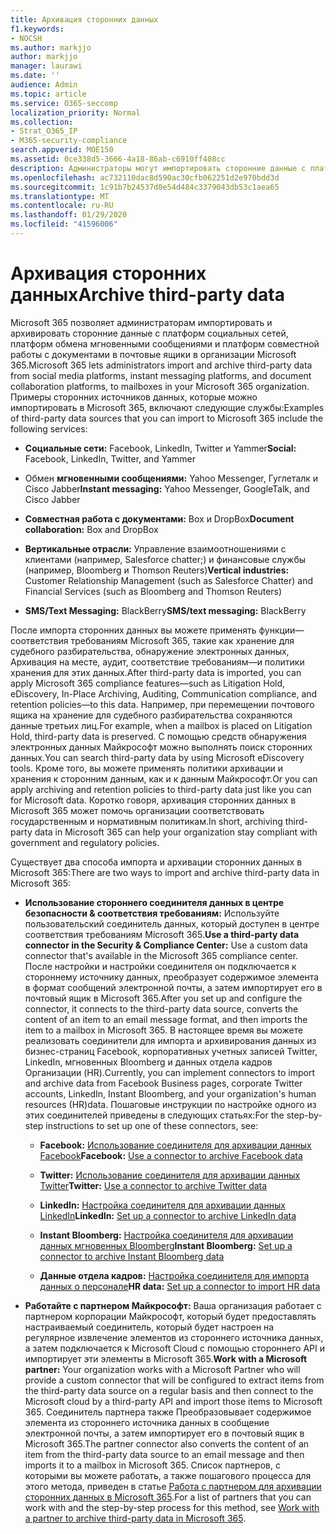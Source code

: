```yaml
---
title: Архивация сторонних данных
f1.keywords:
- NOCSH
ms.author: markjjo
author: markjjo
manager: laurawi
ms.date: ''
audience: Admin
ms.topic: article
ms.service: O365-seccomp
localization_priority: Normal
ms.collection:
- Strat_O365_IP
- M365-security-compliance
search.appverid: MOE150
ms.assetid: 0ce338d5-3666-4a18-86ab-c6910ff408cc
description: Администраторы могут импортировать сторонние данные с платформ социальных сетей, платформы обмена мгновенными сообщениями и платформы совместной работы с документами в почтовые ящики в организации Microsoft 365. Это позволяет архивировать данные из Facebook, Twitter и других сторонних источников данных в Microsoft 365. Затем вы можете использовать и применять функции обеспечения соответствия требованиям Microsoft 365 (например, хранение на месте, обнаружение электронных данных, Архивация на месте и политики хранения) для сторонних данных.
ms.openlocfilehash: ac732110dac8d590ac30cfb062251d2e970bdd3d
ms.sourcegitcommit: 1c91b7b24537d0e54d484c3379043db53c1aea65
ms.translationtype: MT
ms.contentlocale: ru-RU
ms.lasthandoff: 01/29/2020
ms.locfileid: "41596006"
---
```

# <a name="archive-third-party-data"></a><span data-ttu-id="b751f-105">Архивация сторонних данных</span><span class="sxs-lookup"><span data-stu-id="b751f-105">Archive third-party data</span></span>

<span data-ttu-id="b751f-106">Microsoft 365 позволяет администраторам импортировать и архивировать сторонние данные с платформ социальных сетей, платформ обмена мгновенными сообщениями и платформ совместной работы с документами в почтовые ящики в организации Microsoft 365.</span><span class="sxs-lookup"><span data-stu-id="b751f-106">Microsoft 365 lets administrators import and archive third-party data from social media platforms, instant messaging platforms, and document collaboration platforms, to mailboxes in your Microsoft 365 organization.</span></span> <span data-ttu-id="b751f-107">Примеры сторонних источников данных, которые можно импортировать в Microsoft 365, включают следующие службы:</span><span class="sxs-lookup"><span data-stu-id="b751f-107">Examples of third-party data sources that you can import to Microsoft 365 include the following services:</span></span> 
  
- <span data-ttu-id="b751f-108">**Социальные сети:** Facebook, LinkedIn, Twitter и Yammer</span><span class="sxs-lookup"><span data-stu-id="b751f-108">**Social:** Facebook, LinkedIn, Twitter, and Yammer</span></span> 

- <span data-ttu-id="b751f-109">Обмен **мгновенными сообщениями:** Yahoo Messenger, Гуглеталк и Cisco Jabber</span><span class="sxs-lookup"><span data-stu-id="b751f-109">**Instant messaging:** Yahoo Messenger, GoogleTalk, and Cisco Jabber</span></span> 

- <span data-ttu-id="b751f-110">**Совместная работа с документами:** Box и DropBox</span><span class="sxs-lookup"><span data-stu-id="b751f-110">**Document collaboration:** Box and DropBox</span></span> 

- <span data-ttu-id="b751f-111">**Вертикальные отрасли:** Управление взаимоотношениями с клиентами (например, Salesforce chatter;) и финансовые службы (например, Bloomberg и Thomson Reuters)</span><span class="sxs-lookup"><span data-stu-id="b751f-111">**Vertical industries:** Customer Relationship Management (such as Salesforce Chatter) and Financial Services (such as Bloomberg and Thomson Reuters)</span></span> 

- <span data-ttu-id="b751f-112">**SMS/Text Messaging:** BlackBerry</span><span class="sxs-lookup"><span data-stu-id="b751f-112">**SMS/text messaging:** BlackBerry</span></span> 

<span data-ttu-id="b751f-113">После импорта сторонних данных вы можете применять функции&mdash;соответствия требованиям Microsoft 365, такие как хранение для судебного разбирательства, обнаружение электронных данных, Архивация на месте, аудит, соответствие требованиям&mdash;и политики хранения для этих данных.</span><span class="sxs-lookup"><span data-stu-id="b751f-113">After third-party data is imported, you can apply Microsoft 365 compliance features&mdash;such as Litigation Hold, eDiscovery, In-Place Archiving, Auditing, Communication compliance, and retention policies&mdash;to this data.</span></span> <span data-ttu-id="b751f-114">Например, при перемещении почтового ящика на хранение для судебного разбирательства сохраняются данные третьих лиц.</span><span class="sxs-lookup"><span data-stu-id="b751f-114">For example, when a mailbox is placed on Litigation Hold, third-party data is preserved.</span></span> <span data-ttu-id="b751f-115">С помощью средств обнаружения электронных данных Майкрософт можно выполнять поиск сторонних данных.</span><span class="sxs-lookup"><span data-stu-id="b751f-115">You can search third-party data by using Microsoft eDiscovery tools.</span></span> <span data-ttu-id="b751f-116">Кроме того, вы можете применять политики архивации и хранения к сторонним данным, как и к данным Майкрософт.</span><span class="sxs-lookup"><span data-stu-id="b751f-116">Or you can apply archiving and retention policies to third-party data just like you can for Microsoft data.</span></span> <span data-ttu-id="b751f-117">Коротко говоря, архивация сторонних данных в Microsoft 365 может помочь организации соответствовать государственным и нормативным политикам.</span><span class="sxs-lookup"><span data-stu-id="b751f-117">In short, archiving third-party data in Microsoft 365 can help your organization stay compliant with government and regulatory policies.</span></span>

<span data-ttu-id="b751f-118">Существует два способа импорта и архивации сторонних данных в Microsoft 365:</span><span class="sxs-lookup"><span data-stu-id="b751f-118">There are two ways to import and archive third-party data in Microsoft 365:</span></span>

- <span data-ttu-id="b751f-119">**Использование стороннего соединителя данных в центре безопасности & соответствия требованиям:** Используйте пользовательский соединитель данных, который доступен в центре соответствия требованиям Microsoft 365.</span><span class="sxs-lookup"><span data-stu-id="b751f-119">**Use a third-party data connector in the Security & Compliance Center:** Use a custom data connector that's available in the Microsoft 365 compliance center.</span></span> <span data-ttu-id="b751f-120">После настройки и настройки соединителя он подключается к стороннему источнику данных, преобразует содержимое элемента в формат сообщений электронной почты, а затем импортирует его в почтовый ящик в Microsoft 365.</span><span class="sxs-lookup"><span data-stu-id="b751f-120">After you set up and configure the connector, it connects to the third-party data source, converts the content of an item to an email message format, and then imports the item to a mailbox in Microsoft 365.</span></span> <span data-ttu-id="b751f-121">В настоящее время вы можете реализовать соединители для импорта и архивирования данных из бизнес-страниц Facebook, корпоративных учетных записей Twitter, LinkedIn, мгновенных Bloomberg и данных отдела кадров Организации (HR).</span><span class="sxs-lookup"><span data-stu-id="b751f-121">Currently, you can implement connectors to import and archive data from Facebook Business pages, corporate Twitter accounts, LinkedIn, Instant Bloomberg, and your organization's human resources (HR)data.</span></span> <span data-ttu-id="b751f-122">Пошаговые инструкции по настройке одного из этих соединителей приведены в следующих статьях:</span><span class="sxs-lookup"><span data-stu-id="b751f-122">For the step-by-step instructions to set up one of these connectors, see:</span></span>

   - <span data-ttu-id="b751f-123">**Facebook:** [Использование соединителя для архивации данных Facebook](archive-facebook-data-with-sample-connector.md)</span><span class="sxs-lookup"><span data-stu-id="b751f-123">**Facebook:** [Use a connector to archive Facebook data](archive-facebook-data-with-sample-connector.md)</span></span>

   - <span data-ttu-id="b751f-124">**Twitter:** [Использование соединителя для архивации данных Twitter](archive-twitter-data-with-sample-connector.md)</span><span class="sxs-lookup"><span data-stu-id="b751f-124">**Twitter:** [Use a connector to archive Twitter data](archive-twitter-data-with-sample-connector.md)</span></span>

   - <span data-ttu-id="b751f-125">**LinkedIn:** [Настройка соединителя для архивации данных LinkedIn](archive-linkedin-data.md)</span><span class="sxs-lookup"><span data-stu-id="b751f-125">**LinkedIn:** [Set up a connector to archive LinkedIn data](archive-linkedin-data.md)</span></span>

   - <span data-ttu-id="b751f-126">**Instant Bloomberg:** [Настройка соединителя для архивации данных мгновенных Bloomberg](archive-instant-bloomberg-data.md)</span><span class="sxs-lookup"><span data-stu-id="b751f-126">**Instant Bloomberg:** [Set up a connector to archive Instant Bloomberg data](archive-instant-bloomberg-data.md)</span></span>

   - <span data-ttu-id="b751f-127">**Данные отдела кадров:** [Настройка соединителя для импорта данных о персонале](import-hr-data.md)</span><span class="sxs-lookup"><span data-stu-id="b751f-127">**HR data:** [Set up a connector to import HR data](import-hr-data.md)</span></span>

- <span data-ttu-id="b751f-128">**Работайте с партнером Майкрософт:** Ваша организация работает с партнером корпорации Майкрософт, который будет предоставлять настраиваемый соединитель, который будет настроен на регулярное извлечение элементов из стороннего источника данных, а затем подключается к Microsoft Cloud с помощью стороннего API и импортирует эти элементы в Microsoft 365.</span><span class="sxs-lookup"><span data-stu-id="b751f-128">**Work with a Microsoft partner:** Your organization works with a Microsoft Partner who will provide a custom connector that will be configured to extract items from the third-party data source on a regular basis and then connect to the Microsoft cloud by a third-party API and import those items to Microsoft 365.</span></span> <span data-ttu-id="b751f-129">Соединитель партнера также Преобразовывает содержимое элемента из стороннего источника данных в сообщение электронной почты, а затем импортирует его в почтовый ящик в Microsoft 365.</span><span class="sxs-lookup"><span data-stu-id="b751f-129">The partner connector also converts the content of an item from the third-party data source to an email message and then imports it to a mailbox in Microsoft 365.</span></span> <span data-ttu-id="b751f-130">Список партнеров, с которыми вы можете работать, а также пошагового процесса для этого метода, приведен в статье [Работа с партнером для архивации сторонних данных в Microsoft 365](work-with-partner-to-archive-third-party-data.md).</span><span class="sxs-lookup"><span data-stu-id="b751f-130">For a list of partners that you can work with and the step-by-step process for this method, see [Work with a partner to archive third-party data in Microsoft 365](work-with-partner-to-archive-third-party-data.md).</span></span>
